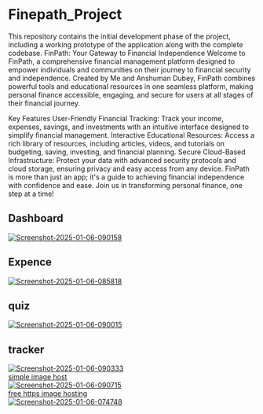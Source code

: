 # Finepath_Project
 This repository contains the initial development phase of the project, including a working prototype of the application along with the complete codebase.
FinPath: Your Gateway to Financial Independence
Welcome to FinPath, a comprehensive financial management platform designed to empower individuals and communities on their journey to financial security and independence. Created by Me and Anshuman Dubey, FinPath combines powerful tools and educational resources in one seamless platform, making personal finance accessible, engaging, and secure for users at all stages of their financial journey.

Key Features
User-Friendly Financial Tracking: Track your income, expenses, savings, and investments with an intuitive interface designed to simplify financial management.
Interactive Educational Resources: Access a rich library of resources, including articles, videos, and tutorials on budgeting, saving, investing, and financial planning.
Secure Cloud-Based Infrastructure: Protect your data with advanced security protocols and cloud storage, ensuring privacy and easy access from any device.
FinPath is more than just an app; it's a guide to achieving financial independence with confidence and ease. Join us in transforming personal finance, one step at a time!
<h2>Dashboard</h2>
<a href="https://ibb.co/prJGd2R"><img src="https://i.ibb.co/wrM34yw/Screenshot-2025-01-06-090158.png" alt="Screenshot-2025-01-06-090158" border="0"></a>
<h2>Expence</h2>
<a href="https://ibb.co/cysDhYC"><img src="https://i.ibb.co/ZfbWz2Y/Screenshot-2025-01-06-085818.png" alt="Screenshot-2025-01-06-085818" border="0"></a>
<h2>quiz</h2>
<a href="https://ibb.co/8bjtky8"><img src="https://i.ibb.co/xYMdZn5/Screenshot-2025-01-06-090015.png" alt="Screenshot-2025-01-06-090015" border="0"></a>
<h2>tracker</h2>
<a href="https://ibb.co/N2SFfjP"><img src="https://i.ibb.co/JjQc874/Screenshot-2025-01-06-090333.png" alt="Screenshot-2025-01-06-090333" border="0"></a><br /><a target='_blank' href='https://imgbb.com/'>simple image host</a><br />
<a href="https://ibb.co/0Dfn76H"><img src="https://i.ibb.co/gjDr2fk/Screenshot-2025-01-06-090715.png" alt="Screenshot-2025-01-06-090715" border="0"></a><br /><a target='_blank' href='https://imgbb.com/'>free https image hosting</a><br />
<a href="https://ibb.co/vkqp60k"><img src="https://i.ibb.co/9Wg6kQW/Screenshot-2025-01-06-074748.png" alt="Screenshot-2025-01-06-074748" border="0"></a>
